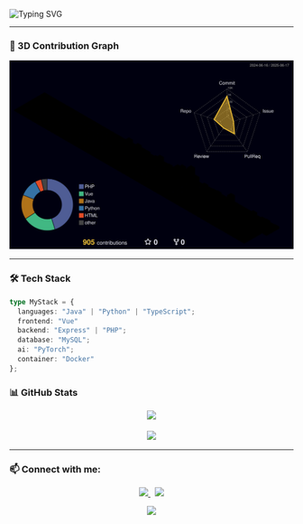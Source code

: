 ![Typing SVG](https://readme-typing-svg.demolab.com?font=Orbitron&size=26&duration=3000&pause=1000&color=9A031E&width=600&height=65&lines=Hi!+I'm+SeongGwan+Kim;Code+from+the+Abyss+😈)

---

### 🧱 3D Contribution Graph

<p align="center">
  <img src="https://raw.githubusercontent.com/Theunkillabledemonking/Theunkillabledemonking/main/profile-3d-contrib/profile-night-rainbow.svg" />
</p>

---

### 🛠 Tech Stack

```ts
type MyStack = {
  languages: "Java" | "Python" | "TypeScript";
  frontend: "Vue"
  backend: "Express" | "PHP";
  database: "MySQL";
  ai: "PyTorch";
  container: "Docker"
};
```

### 📊 GitHub Stats
<div align="center">
  <img src="https://streak-stats.demolab.com?user=theunkillabledemonking&theme=radical&hide_border=true&date_format=M%20j%5B%2C%20Y%5D" />
</div>
<br />
<div align="center">
  <img height="180em" src="https://github-readme-stats.vercel.app/api?username=theunkillabledemonking&show_icons=true&theme=radical" />
</div>


---

### 📫 Connect with me:
<p align="center">
  <a href="https://www.instagram.com/gwan1.82/">
    <img src="https://img.shields.io/badge/Instagram-E4405F?style=for-the-badge&logo=Instagram&logoColor=white"/>
  </a>
  &nbsp;
  <a href="mailto:abcqkdnxm@g.yju.ac.kr">
    <img src="https://img.shields.io/badge/Gmail-d14836?style=for-the-badge&logo=Gmail&logoColor=white"/>
  </a>
</p>


<p align="center">
  <a href="https://wakatime.com/@8271be3c-01e8-4db1-bc77-d61f9e69c1e6">
    <img src="https://wakatime.com/badge/user/8271be3c-01e8-4db1-bc77-d61f9e69c1e6.svg?style=for-the-badge" />
  </a>
</p>

